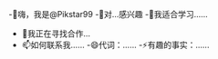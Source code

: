 -👋嗨，我是@Pikstar99
-👀对...感兴趣
-🌱我适合学习......
- 💞️我正在寻找合作...
- 📫如何联系我……
-😄代词：......
-⚡有趣的事实：......

<!---
Pikstar99/Pikstar99 是一个特殊的仓库，因为它的“README.md”文件以及你的GitHub个人资料。
单击“预览”链接查看您的更改。
--->
